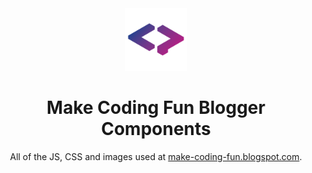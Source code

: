 <center>
<img src="logo.png" width="100px">
<h1><b>Make Coding Fun Blogger Components</b></h1>
All of the JS, CSS and images used at <a href="https://make-coding-fun.blogspot.com/" target="_blank">make-coding-fun.blogspot.com</a>.
</center>
